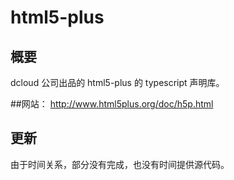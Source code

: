 # html5-plus

## 概要

dcloud 公司出品的 html5-plus 的 typescript 声明库。

##网站：
http://www.html5plus.org/doc/h5p.html

## 更新

由于时间关系，部分没有完成，也没有时间提供源代码。
